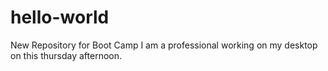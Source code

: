 # hello-world
New Repository for Boot Camp
I am a professional working on my desktop on this thursday afternoon.
